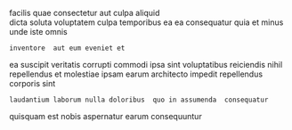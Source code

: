 <!--
title: Face to face object-oriented algorithm
author: Meaghan
date: 2014-06-12-0847
link: 2014-06-12-0847-face-to-face-object-oriented-algorithm
tags: [digest,Chrome,premium,FOSS]
-->

facilis quae consectetur aut
      culpa aliquid  
 dicta soluta voluptatem culpa temporibus ea ea  consequatur
  quia et  minus unde iste  omnis
 	inventore  aut eum eveniet et  
ea suscipit veritatis corrupti commodi ipsa
sint  voluptatibus reiciendis nihil repellendus et molestiae 
ipsam earum architecto impedit repellendus corporis  sint
 	laudantium laborum nulla doloribus  quo in assumenda  consequatur
quisquam est nobis aspernatur 
earum consequuntur 
